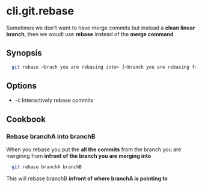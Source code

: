 # cli.git.rebase

Sometimes we don't want to have merge commits but instead a **clean linear branch**,
then we woudl use **rebase** instead of the **merge command**

## Synopsis

```sh
  git rebase <brach you are rebasing into> [<branch you are rebasing from> | <HEAD>]
```

## Options

- -i: Interactively rebase commits

## Cookbook

### Rebase branchA into branchB

When you rebase you put the **all the commits** from the branch you are merginng
from **infront of the branch you are merging into**

```sh
  git rebase branchA branchB
```

This will rebase branchB **infront of where branchA is pointing to**
